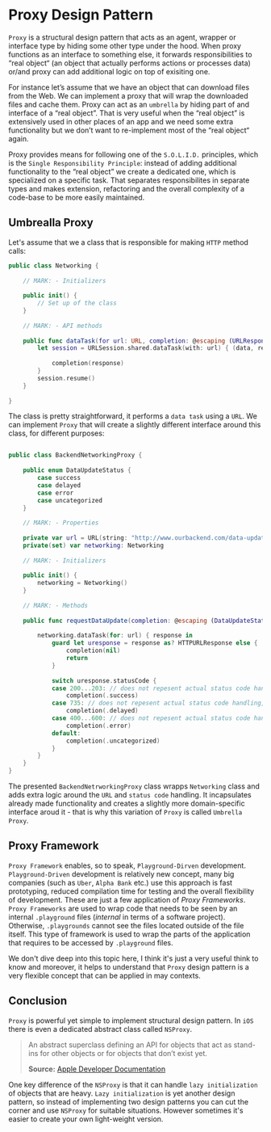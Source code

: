 # Proxy Design Pattern
`Proxy` is a structural design pattern that acts as an agent, wrapper or interface type by hiding some other type under the hood. When proxy functions as an interface to something else, it forwards responsibilities to “real object“ (an object that actually performs actions or processes data) or/and proxy can add additional logic on top of exisiting one.

For instance let’s assume that we have an object that can download files from the Web. We can implement a proxy that will wrap the downloaded files and cache them. Proxy can act as an `umbrella` by hiding part of and interface of a “real object”. That is very useful when the “real object” is extensively used in other places of an app and we need some extra functionality but we don’t want to re-implement most of the “real object“ again. 

Proxy provides means for following one of the `S.O.L.I.D.` principles, which is the `Single Responsibility Principle`: instead of adding additional functionality to the “real object” we create a dedicated one, which is specialized on a specific task. That separates responsibilites in separate types and makes extension, refactoring and the overall complexity of a code-base to be more easily maintained.

## Umbrealla Proxy

Let's assume that we a class that is responsible for making `HTTP` method calls:

```swift
public class Networking {
    
    // MARK: - Initializers
    
    public init() {
        // Set up of the class
    }
    
    // MARK: - API methods
    
    public func dataTask(for url: URL, completion: @escaping (URLResponse?) -> ()) {
        let session = URLSession.shared.dataTask(with: url) { (data, response, error) in
            
            completion(response)
        }
        session.resume()
    }
    
}
```
The class is pretty straightforward, it performs a `data task` using a `URL`. We can implement `Proxy` that will create a slightly different interface around this class, for different purposes:

```swift

public class BackendNetworkingProxy {
    
    public enum DataUpdateStatus {
        case success
        case delayed
        case error
        case uncategorized
    }
    
    // MARK: - Properties
    
    private var url = URL(string: "http://www.ourbackend.com/data-update/")!
    private(set) var networking: Networking
    
    // MARK: - Initializers
    
    public init() {
        networking = Networking()
    }
    
    // MARK: - Methods
    
    public func requestDataUpdate(completion: @escaping (DataUpdateStatus?)->()) {
        
        networking.dataTask(for: url) { response in
            guard let uresponse = response as? HTTPURLResponse else {
                completion(nil)
                return
            }
            
            switch uresponse.statusCode {
            case 200...203: // does not repesent actual status code handling, for demonstration purposes only
                completion(.success)
            case 735: // does not repesent actual status code handling, for demonstration purposes only
                completion(.delayed)
            case 400...600: // does not repesent actual status code handling, for demonstration purposes only
                completion(.error)
            default:
                completion(.uncategorized)
            }
        }
    }
}
```

The presented `BackendNetrworkingProxy` class wrapps `Networking` class and adds extra logic around the `URL` and `status code` handling. It incapsulates already made functionality and creates a slightly more domain-specific interface aroud it - that is why this variation of `Proxy` is called `Umbrella Proxy`. 

## Proxy Framework
`Proxy Framework` enables, so to speak, `Playground-Dirven` development. `Playground-Driven` development  is relatively new concept, many big companies (such as `Uber`, `Alpha Bank` etc.) use this approach is fast prototyping, reduced compilation time for testing and the overall flexibility of development. These are just a few application of *Proxy Frameworks*. `Proxy Frameworks` are used to wrap code that needs to be seen by an internal `.playground` files (*internal* in terms of a software project). Otherwise, `.playgrounds` cannot see the files located outside of the file itself. This type of framework is used to wrap the parts of the application that requires to be accessed by `.playground` files. 

We don't dive deep into this topic here, I think it's just a very useful think to know and moreover, it helps to understand that `Proxy` design pattern is a very flexible concept that can be applied in may contexts.


## Conclusion 
`Proxy` is powerful yet simple to implement structural design pattern. In `iOS` there is even a dedicated abstract class called `NSProxy`.

> An abstract superclass defining an API for objects that act as stand-ins for other objects or for objects that don’t exist yet.
> 
> **Source:** [Apple Developer Documentation](https://developer.apple.com/documentation/foundation/nsproxy)

One key difference of the `NSProxy` is that it can handle `lazy initialization` of objects that are heavy. `Lazy initialization` is yet another design pattern, so instead of implementing two design patterns you can cut the corner and use `NSProxy` for suitable situations. However sometimes it's easier to create your own light-weight version. 
